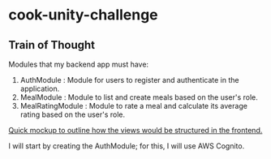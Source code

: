 # cook-unity-challenge

## Train of Thought

Modules that my backend app must have:
1. AuthModule : Module for users to register and authenticate in the application.
2. MealModule : Module to list and create meals based on the user's role.
3. MealRatingModule : Module to rate a meal and calculate its average rating based on the user's role.

[Quick mockup to outline how the views would be structured in the frontend.](frontend-mockup.drawio.png)

I will start by creating the AuthModule; for this, I will use AWS Cognito.
